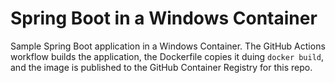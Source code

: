# Spring Boot in a Windows Container

Sample Spring Boot application in a Windows Container. The GitHub Actions workflow builds the application, the Dockerfile copies it duing `docker build`, and the image is published to the GitHub Container Registry for this repo. 
